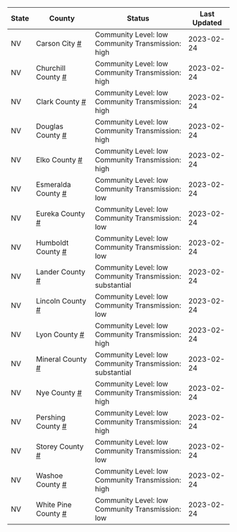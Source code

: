 State | County | Status | Last Updated
--- | --- | --- | --- 
NV | Carson City <a href="#carson_city">#</a> | <a name="carson_city"></a>Community Level: low<br/>Community Transmission: high | 2023-02-24
NV | Churchill County <a href="#churchill_county">#</a> | <a name="churchill_county"></a>Community Level: low<br/>Community Transmission: high | 2023-02-24
NV | Clark County <a href="#clark_county">#</a> | <a name="clark_county"></a>Community Level: low<br/>Community Transmission: high | 2023-02-24
NV | Douglas County <a href="#douglas_county">#</a> | <a name="douglas_county"></a>Community Level: low<br/>Community Transmission: high | 2023-02-24
NV | Elko County <a href="#elko_county">#</a> | <a name="elko_county"></a>Community Level: low<br/>Community Transmission: high | 2023-02-24
NV | Esmeralda County <a href="#esmeralda_county">#</a> | <a name="esmeralda_county"></a>Community Level: low<br/>Community Transmission: low | 2023-02-24
NV | Eureka County <a href="#eureka_county">#</a> | <a name="eureka_county"></a>Community Level: low<br/>Community Transmission: low | 2023-02-24
NV | Humboldt County <a href="#humboldt_county">#</a> | <a name="humboldt_county"></a>Community Level: low<br/>Community Transmission: low | 2023-02-24
NV | Lander County <a href="#lander_county">#</a> | <a name="lander_county"></a>Community Level: low<br/>Community Transmission: substantial | 2023-02-24
NV | Lincoln County <a href="#lincoln_county">#</a> | <a name="lincoln_county"></a>Community Level: low<br/>Community Transmission: low | 2023-02-24
NV | Lyon County <a href="#lyon_county">#</a> | <a name="lyon_county"></a>Community Level: low<br/>Community Transmission: high | 2023-02-24
NV | Mineral County <a href="#mineral_county">#</a> | <a name="mineral_county"></a>Community Level: low<br/>Community Transmission: substantial | 2023-02-24
NV | Nye County <a href="#nye_county">#</a> | <a name="nye_county"></a>Community Level: low<br/>Community Transmission: high | 2023-02-24
NV | Pershing County <a href="#pershing_county">#</a> | <a name="pershing_county"></a>Community Level: low<br/>Community Transmission: high | 2023-02-24
NV | Storey County <a href="#storey_county">#</a> | <a name="storey_county"></a>Community Level: low<br/>Community Transmission: low | 2023-02-24
NV | Washoe County <a href="#washoe_county">#</a> | <a name="washoe_county"></a>Community Level: low<br/>Community Transmission: high | 2023-02-24
NV | White Pine County <a href="#white_pine_county">#</a> | <a name="white_pine_county"></a>Community Level: low<br/>Community Transmission: low | 2023-02-24
